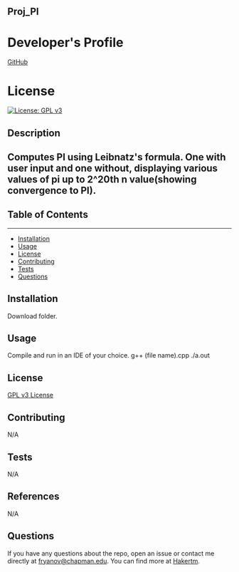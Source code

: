 
## Proj_PI

# Developer's Profile
[GitHub](https://github.com/Hakertm)
# License 
[![License: GPL v3](https://img.shields.io/badge/License-GPLv3-blue.svg)](https://www.gnu.org/licenses/gpl-3.0)

## Description 
Computes PI using Leibnatz's formula. One with user input and one without, displaying various values of pi up to 2^20th n value(showing convergence to PI).
------------------
## Table of Contents
-------------------
* [Installation](#installation)
* [Usage](#usage)
* [License](#license)
* [Contributing](#contributing)
* [Tests](#tests)
* [Questions](#questions)

## Installation 
Download folder.


## Usage 
Compile and run in an IDE of your choice.
g++ (file name).cpp ./a.out

## License 
[GPL v3 License](https://www.gnu.org/licenses/gpl-3.0)


## Contributing 
N/A

## Tests
N/A

## References
N/A 

## Questions 
If you have any questions about the repo, open an issue or contact me directly
at fryanov@chapman.edu. You can find more at [Hakertm](https://github.com/Hakertm). 
        
